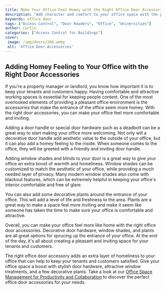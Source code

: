 ```yaml
---
title: Make Your Office Feel Homey with the Right Office Door Accessories
description: "Add character and comfort to your office space with the perfect office door accessories Get ideas that will help make your area inviting and personal to you"
keywords: office door
tags: ["Access Control", "Door Readers", "Office", "Universities"]
author: Curtis
categories: ["Access Control for Buildings"]
cover: 
 image: /img/doors/266.webp
 alt: 'Office Door Accessories'
---
```

## Adding Homey Feeling to Your Office with the Right Door Accessories

If you're a property manager or landlord, you know how important it is to keep your tenants and customers happy. Having comfortable and attractive working spaces is essential for keeping people content. One of the most overlooked elements of providing a pleasant office environment is the accessories that make the entrance of the office seem more homey. With the right door accessories, you can make your office feel more comfortable and inviting. 

Adding a door handle or special door hardware such as a deadbolt can be a great way to start making your office more welcoming. Not only will a decorative door handle add aesthetic value to the outside of your office, but it can also add a homey feeling to the inside. When someone comes to the office, they will be greeted with a friendly and inviting door handle. 

Adding window shades and blinds to your door is a great way to give your office an extra boost of warmth and homeliness. Window shades can be customized to match the aesthetic of your office, while providing a much needed layer of privacy. Many modern window shades also come with blackout features, which can be extremely helpful in keeping your office's interior comfortable and free of glare. 

You can also add some decorative plants around the entrance of your office. This will add a level of life and freshness to the area. Plants are a great way to make a space feel more inviting and make it seem like someone has taken the time to make sure your office is comfortable and attractive.

Overall, you can make your office feel more like home with the right office door accessories. Decorative door hardware, window shades, and plants are all great options for sprucing up the entrance of your office. At the end of the day, it's all about creating a pleasant and inviting space for your tenants and customers. 

The right office door accessory adds an extra layer of homeliness to your office that can help to keep your tenants and customers satisfied. Give your office space a boost with stylish door hardware, attractive window treatments, and a few decorative plants. Take a look at our [Office Space Management for Productivity and Collaboration](/office) to discover the perfect office door accessories for your needs.
